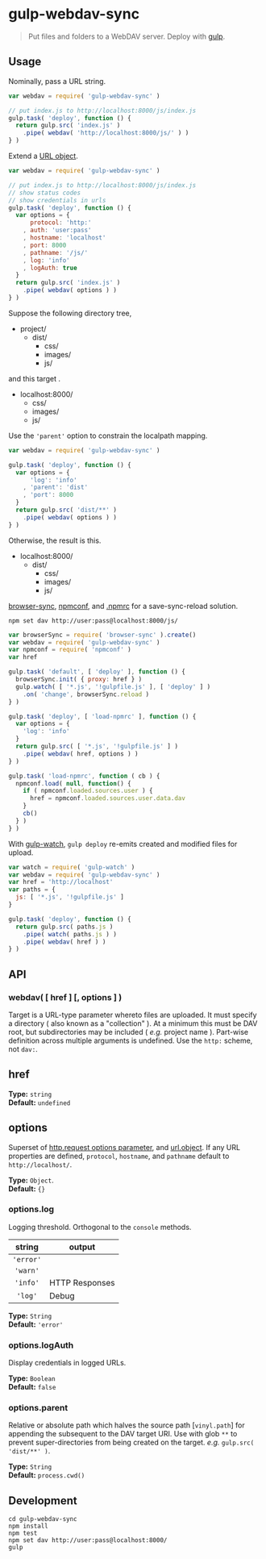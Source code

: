 # gulp-webdav-sync
> Put files and folders to a WebDAV server. Deploy with [gulp](http://gulpjs.com/).

## Usage
Nominally, pass a URL string.
```js
var webdav = require( 'gulp-webdav-sync' )

// put index.js to http://localhost:8000/js/index.js
gulp.task( 'deploy', function () {
  return gulp.src( 'index.js' )
    .pipe( webdav( 'http://localhost:8000/js/' ) )
} )
```

Extend a [URL object](https://nodejs.org/api/url.html#url_url_format_urlobj).
```js
var webdav = require( 'gulp-webdav-sync' )

// put index.js to http://localhost:8000/js/index.js
// show status codes
// show credentials in urls
gulp.task( 'deploy', function () {
  var options = {
      protocol: 'http:'
    , auth: 'user:pass'
    , hostname: 'localhost'
    , port: 8000
    , pathname: '/js/'
    , log: 'info'
    , logAuth: true
  }
  return gulp.src( 'index.js' )
    .pipe( webdav( options ) )
} )
```

Suppose the following directory tree, 
 * project/
   * dist/
     * css/
     * images/
     * js/

and this target .
 * localhost:8000/
   * css/
   * images/
   * js/

Use the `'parent'` option to constrain the localpath mapping.
```js
var webdav = require( 'gulp-webdav-sync' )

gulp.task( 'deploy', function () {
  var options = {
      'log': 'info'
    , 'parent': 'dist'
    , 'port': 8000
  }
  return gulp.src( 'dist/**' )
    .pipe( webdav( options ) )
} )
```
Otherwise, the result is this.
 * localhost:8000/
   * dist/
     * css/
     * images/
     * js/

[browser-sync](http://www.browsersync.io/docs/gulp/), [npmconf](https://www.npmjs.com/package/npmconf), and [.npmrc](https://docs.npmjs.com/files/npmrc) for a save-sync-reload solution.
```shell
npm set dav http://user:pass@localhost:8000/js/
```
```js
var browserSync = require( 'browser-sync' ).create()
var webdav = require( 'gulp-webdav-sync' )
var npmconf = require( 'npmconf' )
var href

gulp.task( 'default', [ 'deploy' ], function () {
  browserSync.init( { proxy: href } )
  gulp.watch( [ '*.js', '!gulpfile.js' ], [ 'deploy' ] )
    .on( 'change', browserSync.reload )
} )

gulp.task( 'deploy', [ 'load-npmrc' ], function () {
  var options = {
    'log': 'info'
  }
  return gulp.src( [ '*.js', '!gulpfile.js' ] )
    .pipe( webdav( href, options ) )
} )

gulp.task( 'load-npmrc', function ( cb ) {
  npmconf.load( null, function() {
    if ( npmconf.loaded.sources.user ) {
      href = npmconf.loaded.sources.user.data.dav
    }
    cb()
  } )
} )
```

With [gulp-watch](https://www.npmjs.com/package/gulp-watch), `gulp deploy` re-emits created and modified files for upload.
```js
var watch = require( 'gulp-watch' )
var webdav = require( 'gulp-webdav-sync' )
var href = 'http://localhost'
var paths = {
  js: [ '*.js', '!gulpfile.js' ]
}

gulp.task( 'deploy', function () {
  return gulp.src( paths.js )
    .pipe( watch( paths.js ) )
    .pipe( webdav( href ) )
} )
```

## API

### webdav( [ href ] [, options ] )
Target is a URL-type parameter whereto files are uploaded. It must specify a directory ( also known as a "collection" ). At a minimum this must be DAV root, but subdirectories may be included ( *e.g.* project name ). Part-wise definition across multiple arguments is undefined. Use the `http:` scheme, not `dav:`.

## href

**Type:** `string`</br>
**Default:** `undefined`</br>

## options
Superset of [http.request options parameter](https://nodejs.org/api/http.html#http_http_request_options_callback), and [url.object](https://nodejs.org/api/url.html#url_url_format_urlobj). If any URL properties are defined, `protocol`, `hostname`, and `pathname` default to `http://localhost/`.

**Type:** `Object`.</br>
**Default:** `{}`

### options.log
Logging threshold. Orthogonal to the `console` methods.

 string   |   output
:-------: | --------------
`'error'` |
`'warn'`  |
`'info'`  | HTTP Responses
`'log'`   | Debug

**Type:** `String`</br>
**Default:** `'error'`

### options.logAuth
Display credentials in logged URLs.

**Type:** `Boolean`</br>
**Default:** `false`

### options.parent
Relative or absolute path which halves the source path [`vinyl.path`] for appending the subsequent to the DAV target URI. Use with glob `**` to prevent super-directories from being created on the target. *e.g.* `gulp.src( 'dist/**' )`.

**Type:** `String`</br>
**Default:** `process.cwd()`

## Development
```shell
cd gulp-webdav-sync
npm install
npm test
npm set dav http://user:pass@localhost:8000/
gulp
```

